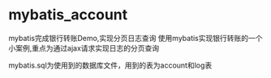 # mybatis_account
mybatis完成银行转账Demo,实现分页日志查询
使用mybatis实现银行转账的一个小案例,重点为通过ajax请求实现日志的分页查询

mybatis.sql为使用到的数据库文件，用到的表为account和log表
